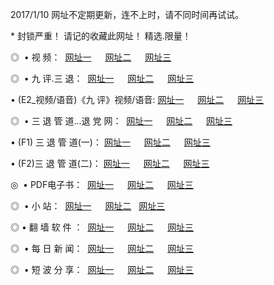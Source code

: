 2017/1/10 网址不定期更新，连不上时，请不同时间再试试。
<p> * 封锁严重！ 请记的收藏此网址！ 精选.限量！</p>
<p>◎   • 视 频： 
<a href="http://tv2016.ga/tv/" target="_blank">网址一</a> 　 
<a href="http://tv2016.ga/9018.html" target="_blank">网址二</a> 　 
<a href="http://tv2016.ga/9449.html" target="_blank">网址三</a></p>
<p>◎   • 九 评.三 退：  
<a href="http://tv2016.ga/tt/" target="_blank">网址一</a> 　 
<a href="http://tv2016.ga/v2/" target="_blank">网址二</a> 　 
<a href="http://tv2016.ga/t/" target="_blank">网址三</a> 　</p>
<p>  • (E2_视频/语音)《九 评》视频/语音: 
<a href="http://tv2016.ga/7738.html" target="_blank">网址一</a> 　 
<a href="http://tv2016.ga/7614.html" target="_blank">网址二</a> 　 
<a href="http://tv2016.ga/7633.html" target="_blank">网址三</a></p>
<p>◎   • 三 退 管 道...退 党 网：  
<a href="http://tv2016.ga/go/8/" target="_blank">网址一</a> 　 
<a href="http://tv2016.ga/go/8/" target="_blank">网址二</a> 　 
<a href="http://tv2016.ga/go/8/" target="_blank">网址三</a></p>
<p>  • (F1) 三 退 管 道(一)： 
<a href="http://tv2016.ga/dd/" target="_blank">网址一</a> 　 
<a href="http://tv2016.ga/dd/" target="_blank">网址二</a> 　 
<a href="http://tv2016.ga/dd/" target="_blank">网址三</a></p>
<p>  • (F2)三 退 管 道(二)： 
<a href="http://tv2016.ga/d/" target="_blank">网址一</a> 　 
<a href="http://tv2016.ga/d/" target="_blank">网址二</a> 　 
<a href="http://tv2016.ga/d/" target="_blank">网址三</a></p>
<p>◎   • PDF电子书：  
<a href="http://tv2016.ga/p/" target="_blank">网址一</a> 　 
<a href="http://tv2016.ga/p/" target="_blank">网址二</a> 　 
<a href="http://tv2016.ga/p/" target="_blank">网址三</a></p>
<p>◎ </span>  •  小 站：  
<a href="http://tv2016.ga/" target="_blank">网址一</a> 　 
<a href="http://tv2016.ga/" target="_blank">网址二</a>   
<a href="http://tv2016.ga/" target="_blank">网址三</a></p>
<p>◎  • 翻 墙 软 件 ：  
<a href="http://tv2016.ga/ff/" target="_blank">网址一</a> 　 
<a href="http://tv2016.ga/ff/" target="_blank">网址二</a> 　 
<a href="http://tv2016.ga/ff/" target="_blank">网址三</a></p>
<p>◎ </span>  • 每 日 新 闻：  
<a href="http://tv2016.ga/day/" target="_blank">网址一</a> 　 
<a href="http://tv2016.ga/day/" target="_blank">网址二</a> 　 
<a href="http://tv2016.ga/day/" target="_blank">网址三</a></p>
<p>◎ </span>  • 短 波 分 享：  
<a href="http://tv2016.ga/h/" target="_blank">网址一</a> 　 
<a href="http://tv2016.ga/h/" target="_blank">网址二</a> 　 
<a href="http://tv2016.ga/h/" target="_blank">网址三</a></p>
